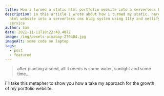 ```yaml
---
title: How i turned a static html portfolio website into a serverless blog
description: in this article i wrote about how i turned my static, hardcoded
  html website into a serverless cms blog system using 11ty and netlify cms
  service
author: Sam
date: 2021-11-11T10:22:48.407Z
image: /img/pexels-pixabay-270404.jpg
imageAlt: some code on laptop
tags:
  - post
  - featured
---
```

> after planting a seed, all it needs is some water, sunlight and some time...

i´ll take this metapher to show you how a take my approach for the growth of my portfolio website.